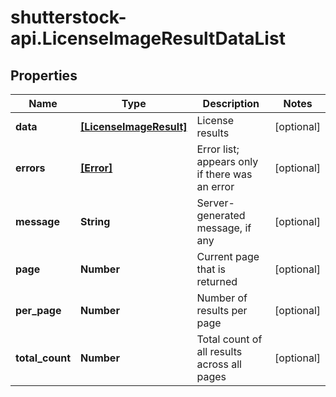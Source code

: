# shutterstock-api.LicenseImageResultDataList

## Properties
Name | Type | Description | Notes
------------ | ------------- | ------------- | -------------
**data** | [**[LicenseImageResult]**](LicenseImageResult.md) | License results | [optional] 
**errors** | [**[Error]**](Error.md) | Error list; appears only if there was an error | [optional] 
**message** | **String** | Server-generated message, if any | [optional] 
**page** | **Number** | Current page that is returned | [optional] 
**per_page** | **Number** | Number of results per page | [optional] 
**total_count** | **Number** | Total count of all results across all pages | [optional] 


